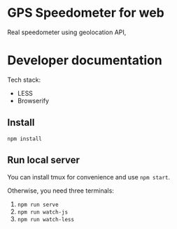 # GPS Speedometer for web

Real speedometer using geolocation API,

# Developer documentation

Tech stack:

* LESS
* Browserify

## Install

    npm install


## Run local server

You can install tmux for convenience and use `npm start`.

Otherwise, you need three terminals:

1. `npm run serve`
2. `npm run watch-js`
3. `npm run watch-less`
